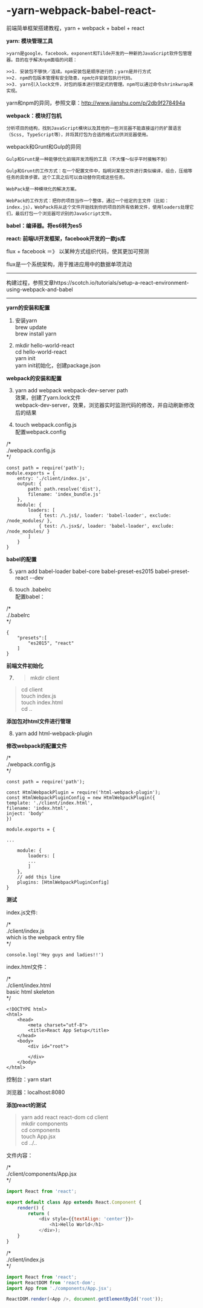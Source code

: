 # -yarn-webpack-babel-react-  

前端简单框架搭建教程，yarn + webpack + babel + react


**yarn: 模块管理工具**

    >yarn是google，facebook，exponent和Tilde开发的一种新的JavaScript软件包管理器。目的在于解决npm面临的问题：

    >>1. 安装包不够快／连续。npm安装包是顺序进行的；yarn是并行方式
    >>2. npm的包版本管理有安全隐患，npm允许安装包执行代码。
    >>3. yarn引入lock文件，对包的版本进行锁定式的管理。npm可以通过命令shrinkwrap来实现。  

yarn和npm的异同，参照文章：http://www.jianshu.com/p/2db9f278494a

**webpack：模块打包机**  

    分析项目的结构，找到JavaScript模块以及其他的一些浏览器不能直接运行的扩展语言（Scss, TypeScript等），并将其打包为合适的格式以供浏览器使用。

webpack和Grunt和Gulp的异同  

    Gulp和Grunt是一种能够优化前端开发流程的工具（不大懂～似乎平时接触不到）  

    Gulp和Grunt的工作方式：在一个配置文件中，指明对某些文件进行类似编译，组合，压缩等任务的具体步骤。这个工具之后可以自动替你完成这些任务。  

    WebPack是一种模块化的解决方案。  

    WebPack的工作方式：把你的项目当作一个整体，通过一个给定的主文件（比如：index.js），WebPack将从这个文件开始找到你的项目的所有依赖文件，使用loaders处理它们，最后打包一个浏览器可识别的JavaScript文件。

**babel：编译器。将es6转为es5**  

**react: 前端UI开发框架，facebook开发的一款js库**  

flux + facebook ＝》 以某种方式组织代码，使其更加可预测  

flux是一个系统架构，用于推进应用中的数据单项流动    

------------------------------------

构建过程，参照文章https://scotch.io/tutorials/setup-a-react-environment-using-webpack-and-babel  

------------------------------------  

**yarn的安装和配置**  

1. 安装yarn  
   brew update  
   brew install yarn

2. mkdir hello-world-react  
   cd hello-world-react  
   yarn init  
   yarn init初始化，创建package.json  

**webpack的安装和配置**  

3. yarn add webpack webpack-dev-server path  
   效果，创建了yarn.lock文件  
   webpack-dev-server，效果，浏览器实时监测代码的修改，并自动刷新修改后的结果  

4. touch webpack.config.js  
   配置webpack.config  

/*  
./webpack.config.js  
*/  

```
const path = require('path');
module.exports = {
    entry: './client/index.js',
    output: {
        path: path.resolve('dist'),
        filename: 'index_bundle.js'
    },
    module: {
        loaders: [
            { test: /\.js$/, loader: 'babel-loader', exclude: /node_modules/ },
            { test: /\.jsx$/, loader: 'babel-loader', exclude: /node_modules/ }
        ]
    }
}
```

**babel的配置** 

5. yarn add babel-loader babel-core babel-preset-es2015 babel-preset-react --dev  

6. touch .babelrc  
配置babel：

/*   
./.babelrc  
*/   
```
{
    "presets":[
        "es2015", "react"
    ]
}
```

**前端文件初始化**  

7. > mkdir client  
> cd client  
> touch index.js  
> touch index.html  
> cd ..   


**添加包对html文件进行管理**  

8. yarn add html-webpack-plugin  

**修改webpack的配置文件**  

/*   
./webpack.config.js  
*/  
```
const path = require('path');

const HtmlWebpackPlugin = require('html-webpack-plugin');
const HtmlWebpackPluginConfig = new HtmlWebpackPlugin({
template: './client/index.html',
filename: 'index.html',
inject: 'body'
})

module.exports = {

...

    module: {
        loaders: [
        ...
        ]
    },
    // add this line
    plugins: [HtmlWebpackPluginConfig]
}
```

**测试**  

index.js文件:  

/*  
./client/index.js  
which is the webpack entry file  
*/  
```
console.log('Hey guys and ladies!!')
```

index.html文件：

/*  
./client/index.html  
basic html skeleton  
*/  
```
<!DOCTYPE html>
<html>
    <head>
        <meta charset="utf-8">
        <title>React App Setup</title>
    </head>
    <body>
        <div id="root">

        </div>
    </body>
</html>
```
控制台：yarn start  

浏览器：localhost:8080  

**添加react的测试**  

> yarn add react react-dom
> cd client  
> mkdir components   
> cd components  
> touch App.jsx  
> cd ../..  

文件内容：

/*  
./client/components/App.jsx  
*/  
```js
import React from 'react';

export default class App extends React.Component {
    render() {
        return (
            <div style={{textAlign: 'center'}}>
                <h1>Hello World</h1>
            </div>);
    }
}
```

/*  
./client/index.js  
*/  
```js
import React from 'react';
import ReactDOM from 'react-dom';
import App from './components/App.jsx';

ReactDOM.render(<App />, document.getElementById('root'));
```
